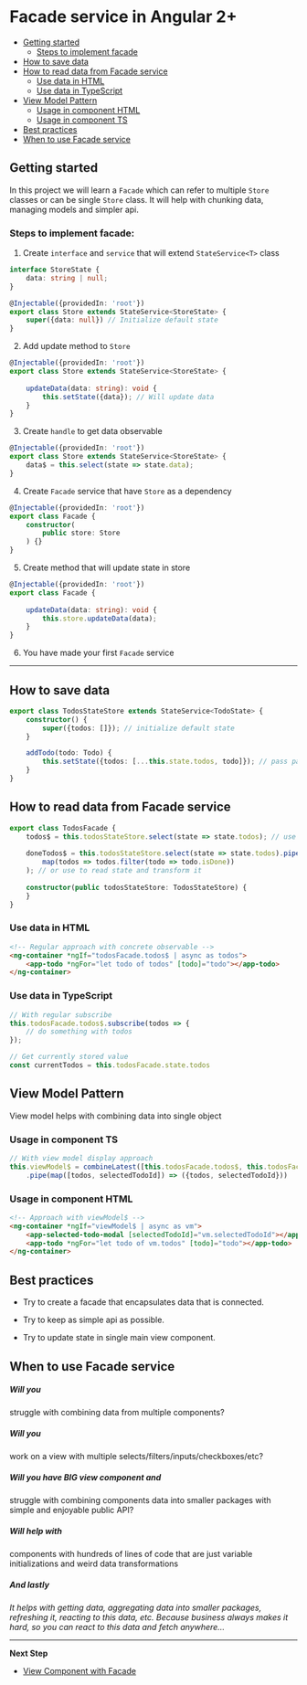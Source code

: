 # Facade service in Angular 2+

* [Getting started](#getting-started)
    - [Steps to implement facade](#steps-to-implement-facade)
* [How to save data](#how-to-save-data)
* [How to read data from Facade service](#how-to-read-data-from-facade-service)
    - [Use data in HTML](#use-data-in-html)
    - [Use data in TypeScript](#use-data-in-typescript)
* [View Model Pattern](#view-model-pattern)
    - [Usage in component HTML](#usage-in-component-html)
    - [Usage in component TS](#usage-in-component-ts)
* [Best practices](#best-practices)
* [When to use Facade service](#when-to-use-facade-service)

## Getting started
In this project we will learn a `Facade` which can refer to multiple `Store` classes or can be single `Store` class.
It will help with chunking data, managing models and simpler api.

### Steps to implement facade:
1. Create `interface` and `service` that will extend `StateService<T>` class
```typescript
interface StoreState {
    data: string | null;
}

@Injectable({providedIn: 'root'})
export class Store extends StateService<StoreState> {
    super({data: null}) // Initialize default state
}
```

2. Add update method to `Store`
```typescript
@Injectable({providedIn: 'root'})
export class Store extends StateService<StoreState> {
    
    updateData(data: string): void {
        this.setState({data}); // Will update data
    }
}
```

3. Create `handle` to get data observable
```typescript
@Injectable({providedIn: 'root'})
export class Store extends StateService<StoreState> {
    data$ = this.select(state => state.data);
}
```

4. Create `Facade` service that have `Store` as a dependency
```typescript
@Injectable({providedIn: 'root'})
export class Facade {
    constructor(
        public store: Store
    ) {}
}
```

5. Create method that will update state in store
```typescript
@Injectable({providedIn: 'root'})
export class Facade {
    
    updateData(data: string): void {
        this.store.updateData(data);
    }
}
```

6. You have made your first `Facade` service
***

## How to save data
```typescript
export class TodosStateStore extends StateService<TodoState> {
    constructor() {
        super({todos: []}); // initialize default state
    }

    addTodo(todo: Todo) {
        this.setState({todos: [...this.state.todos, todo]}); // pass partial state inside {}
    }
}
```

## How to read data from Facade service

```typescript
export class TodosFacade {
    todos$ = this.todosStateStore.select(state => state.todos); // use to read state
    
    doneTodos$ = this.todosStateStore.select(state => state.todos).pipe(
        map(todos => todos.filter(todo => todo.isDone))
    ); // or use to read state and transform it
    
    constructor(public todosStateStore: TodosStateStore) {
    }
}
```

### Use data in HTML
```html
<!-- Regular approach with concrete observable -->
<ng-container *ngIf="todosFacade.todos$ | async as todos">
    <app-todo *ngFor="let todo of todos" [todo]="todo"></app-todo>
</ng-container>
```

### Use data in TypeScript 
```typescript
// With regular subscribe
this.todosFacade.todos$.subscribe(todos => {
    // do something with todos
});

// Get currently stored value
const currentTodos = this.todosFacade.state.todos
```

## View Model Pattern
View model helps with combining data into single object

### Usage in component TS
```typescript
// With view model display approach
this.viewModel$ = combineLatest([this.todosFacade.todos$, this.todosFacade.selectedTodoId$])
    .pipe(map([todos, selectedTodoId]) => ({todos, selectedTodoId}))
```

### Usage in component HTML
```html
<!-- Approach with viewModel$ -->
<ng-container *ngIf="viewModel$ | async as vm">
    <app-selected-todo-modal [selectedTodoId]="vm.selectedTodoId"></app-selected-todo-modal>
    <app-todo *ngFor="let todo of vm.todos" [todo]="todo"></app-todo>
</ng-container>
```

## Best practices
* Try to create a facade that encapsulates data that is connected.

* Try to keep as simple api as possible.

* Try to update state in single main view component.


## When to use Facade service
##### Will you
struggle with combining data from multiple components?

##### Will you
work on a view with multiple selects/filters/inputs/checkboxes/etc?

##### Will you have BIG view component and
struggle with combining components data into smaller packages with simple and enjoyable public API?

##### Will help with
components with hundreds of lines of code that are just variable initializations and weird data transformations

##### And lastly
*It helps with getting data, aggregating data into smaller packages, refreshing it, reacting to this data, etc. Because business always makes it hard, so you can react to this data and fetch anywhere...*
***
**Next Step** 
* [View Component with Facade](https://github.com/Walikuperek/Learn-Facade-Service/tree/master/lib-usage-example/create-view)
